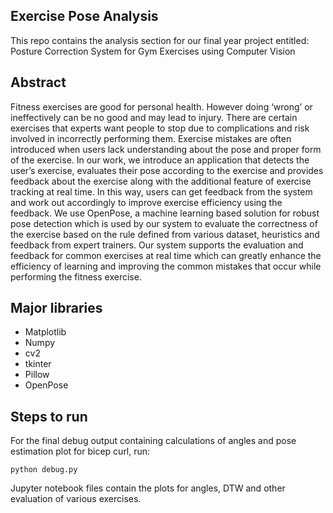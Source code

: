 ## Exercise Pose Analysis
This repo contains the analysis section for our final year project entitled: Posture Correction System for Gym Exercises using Computer Vision
## Abstract
Fitness exercises are good for personal health. However doing ‘wrong’ or ineffectively
can be no good and may lead to injury. There are certain exercises that experts want
people to stop due to complications and risk involved in incorrectly performing them.
Exercise mistakes are often introduced when users lack understanding about the pose
and proper form of the exercise.
In our work, we introduce an application that detects the user’s exercise, evaluates their
pose according to the exercise and provides feedback about the exercise along with the
additional feature of exercise tracking at real time. In this way, users can get feedback
from the system and work out accordingly to improve exercise efficiency using the
feedback.
We use OpenPose, a machine learning based solution for robust pose detection which is
used by our system to evaluate the correctness of the exercise based on the rule defined
from various dataset, heuristics and feedback from expert trainers. Our system supports
the evaluation and feedback for common exercises at real time which can greatly enhance the efficiency of learning and improving the common mistakes that occur while
performing the fitness exercise.

## Major libraries
- Matplotlib
- Numpy
- cv2
- tkinter
- Pillow
- OpenPose

## Steps to run
For the final debug output containing calculations of angles and pose estimation plot for bicep curl, run:
```
python debug.py
```

Jupyter notebook files contain the plots for angles, DTW and other evaluation of various exercises.


